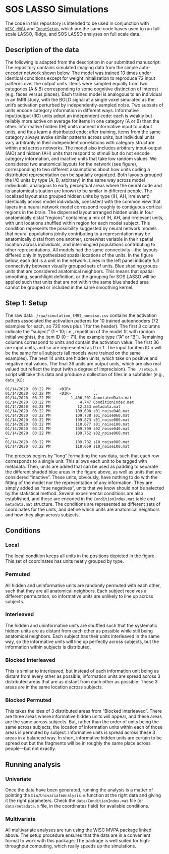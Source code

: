 # SOS LASSO Simulations
The code in this repository is intended to be used in conjunction with [`WISC_MVPA`](https://github.com/crcox/WISC_MVPA) and [`InputSetup`](https://github.com/crcox/InputSetup), which are the same code bases used to run full scale LASSO, Ridge, and SOS LASSO analyses on full scale data.

## Description of the data
The following is adapted from the description in our submitted manuscript:
The repository contains simulated imaging data from the simple auto-encoder network shown below. The model was trained 10 times under identical conditions except for weight initialization to reproduce 72 input patterns over the output units. Items were sampled equally from two categories (A & B) corresponding to some cognitive distinction of interest (e.g. faces versus places). Each trained model is analogous to an individual in an fMRI study, with the BOLD signal at a single voxel simulated as the unit’s activation perturbed by independently-sampled noise.
Two subsets of units encode category information in different ways. Informative input/output (IIO) units adopt an independent code: each is weakly but reliably more active on average for items in one category (A or B) than the other. Informative hidden (IH) units connect informative input to output units, and thus learn a distributed code: after training, items from the same category always evoke similar patterns across units, but individual units vary arbitrarily in their independent correlations with category structure within and across networks. The model also includes arbitrary input-output (AIO) and hidden (AH) units that respond to stimuli but do not encode category information, and inactive units that take low random values.
We considered two anatomical layouts for the network (see figure), corresponding to two different assumptions about how units coding a distributed representation can be spatially organized. Both layouts grouped the I/O units by type (A, B, arbitrary) in the same way across model individuals, analogous to early perceptual areas where the neural code and its anatomical situation are known to be similar in different people. The localized layout also grouped hidden units by type (IH, AH, irrelevant) identically across model individuals, consistent with the common view that layers in a neural network model correspond roughly to contiguous cortical regions in the brain. The dispersed layout arranged hidden units in four anatomically distal “regions” containing a mix of IH, AH, and irrelevant units, with unit locations shuffled within region for each model subject. This condition represents the possibility suggested by neural network models that neural populations jointly contributing to a representation may be anatomically distal from one another, somewhat variable in their spatial location across individuals, and intermingled populations contributing to other representations. All models had the same connectivity—the layouts differed only in hypothesized spatial locations of the units.
In the figure below, each dot is a unit in the network. Lines in the left panel indicate full connectivity between visually grouped sets of units. Blue shading groups units that are considered anatomical neighbors. This means that spatial smoothing, searchlight definition, or the grouping for SOS LASSO will be applied such that units that are not within the same blue shaded area cannot be grouped or included in the same smoothing kernel.
 
## Step 1: Setup
The raw data `./raw/simulation_fMRI_nonoise.csv` contains the activation patters associated the activation patterns for 10 trained autoencoders (72 examples for each, so 720 rows plus 1 for the header). The first 3 columns indicate the “subject” (1 – 10; i.e., repetition of the model fit with random initial weights), the item ID (0 – 71), the example type (“A” or “B”). Remaining columns correspond to units and contain the activation value. The first 36 are input units, and so are represented as 0 or 1. The input for item ID n will be the same for all subjects (all models were trained on the same examples). The next 14 units are hidden units, which take on positive and negative real values. The final 36 units are output units, which are also real valued but reflect the input (with a degree of imprecision).
The `./setup.m` script will take this data and produce a collection of files in a subfolder (e.g., `data_01`):

```
01/14/2020  03:22 PM    <DIR>          .
01/14/2020  03:22 PM    <DIR>          ..
01/14/2020  03:22 PM         1,406,201 AnnotatedData.mat
01/14/2020  03:22 PM             4,747 ConditionIndex.mat
01/14/2020  03:22 PM            12,253 metadata.mat
01/14/2020  03:22 PM           109,698 s01_noise040.mat
01/14/2020  03:22 PM           109,738 s01_noise060.mat
01/14/2020  03:22 PM           109,873 s01_noise080.mat
01/14/2020  03:22 PM           110,077 s01_noise100.mat
01/14/2020  03:22 PM           109,709 s02_noise040.mat
01/14/2020  03:22 PM           109,752 s02_noise060.mat
…
01/14/2020  03:22 PM           109,782 s10_noise080.mat
01/14/2020  03:22 PM           110,059 s10_noise100.mat
```

The process begins by “long” formatting the raw data, such that each row corresponds to a single unit. This allows each unit to be tagged with metadata. Then, units are added that can be used as padding to separate the different shaded blue areas in the figure above, as well as units that are considered “inactive”. These units, obviously, have nothing to do with the fitting of the model nor the representation of any information. They are simply added as “true negatives”, units that we know should not be selected by the statistical method.
Several experimental conditions are also established, and these are encoded in the `ConditionIndex.mat` table and `metadata.mat` structure. The conditions are represented as different sets of coordinates for the units, and define which units are anatomical neighbors and how they align across subjects.

## Conditions
### Local
The local condition keeps all units in the positions depicted in the figure. This set of coordinates has units neatly grouped by type.
### Permuted
All hidden and uninformative units are randomly permuted with each other, such that they are all anatomical neighbors. Each subject receives a different permutation, so informative units are unlikely to line up across subjects.
### Interleaved 
The hidden and uninformative units are shuffled such that the systematic hidden units are as distant from each other as possible while still being anatomical neighbors. Each subject has their units interleaved in the same way, so the informative units will line up perfectly across subjects, but the information within subjects is distributed.
### Blocked Interleaved
This is similar to interleaved, but instead of each information unit being as distant from every other as possible, information units are spread across 3 distributed areas that are as distant from each other as possible. These 3 areas are in the same location across subjects.
### Blocked Permuted
This takes the idea of 3 distributed areas from “Blocked interleaved”. There are three areas where informative hidden units will appear, and these areas are the same across subjects. But, rather than the order of units being the same across subjects, the location of information units within each of those areas is permuted by subject. Informative units is spread across these 3 areas in a balanced way. In short, informative hidden units are certain to be spread out but the fragments will be in roughly the same place across people—but not exactly.

## Running analysis
### Univariate
Once the data have been generated, running the analysis is a matter of pointing the `bin/UnivariateAnalysis.m` function at the right data and giving it the right parameters. Check the `data/ConditionIndex.mat` file (or `data/metadata.m` file, in the coordinates field) for available conditions.
### Multivariate
All multivariate analyses are run using the WISC MVPA package linked above. The setup procedure ensures that the data are in a convenient format to work with this package. The package is well suited for high-throughput computing, which really speeds up the simulations.
